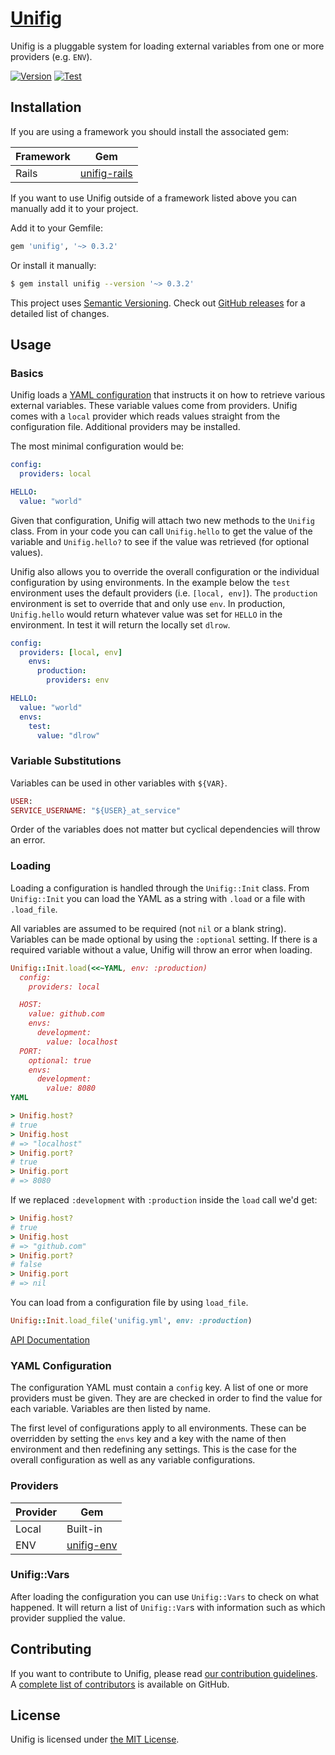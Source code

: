 # [Unifig][]

Unifig is a pluggable system for loading external variables from one or more providers (e.g. `ENV`).

[![Version](https://img.shields.io/gem/v/unifig.svg?style=flat-square)](https://rubygems.org/gems/unifig)
[![Test](https://img.shields.io/github/workflow/status/AaronLasseigne/unifig/Test?label=Test&style=flat-square)](https://github.com/AaronLasseigne/unifig/actions?query=workflow%3ATest)

## Installation

If you are using a framework you should install the associated gem:

| Framework | Gem              |
| --------- | ---------------- |
| Rails     | [unifig-rails][] |

If you want to use Unifig outside of a framework listed above you can manually add it to your project.

Add it to your Gemfile:

``` rb
gem 'unifig', '~> 0.3.2'
```

Or install it manually:

``` sh
$ gem install unifig --version '~> 0.3.2'
```

This project uses [Semantic Versioning][].
Check out [GitHub releases][] for a detailed list of changes.

## Usage

### Basics

Unifig loads a [YAML configuration][] that instructs it on how to retrieve various external variables.
These variable values come from providers.
Unifig comes with a `local` provider which reads values straight from the configuration file.
Additional providers may be installed.

The most minimal configuration would be:

```yml
config:
  providers: local

HELLO:
  value: "world"
```

Given that configuration, Unifig will attach two new methods to the `Unifig` class.
From in your code you can call `Unifig.hello` to get the value of the variable and `Unifig.hello?` to see if the value was retrieved (for optional values).

Unifig also allows you to override the overall configuration or the individual configuration by using environments.
In the example below the `test` environment uses the default providers (i.e. `[local, env]`).
The `production` environment is set to override that and only use `env`.
In production, `Unifig.hello` would return whatever value was set for `HELLO` in the environment.
In test it will return the locally set `dlrow`.

```yml
config:
  providers: [local, env]
    envs:
      production:
        providers: env

HELLO:
  value: "world"
  envs:
    test:
      value: "dlrow"
```

### Variable Substitutions

Variables can be used in other variables with `${VAR}`.

```rb
USER:
SERVICE_USERNAME: "${USER}_at_service"
```

Order of the variables does not matter but cyclical dependencies will throw an error.

### Loading

Loading a configuration is handled through the `Unifig::Init` class.
From `Unifig::Init` you can load the YAML as a string with `.load` or a file with `.load_file`.

All variables are assumed to be required (not `nil` or a blank string).
Variables can be made optional by using the `:optional` setting.
If there is a required variable without a value, Unifig will throw an error when loading.

```rb
Unifig::Init.load(<<~YAML, env: :production)
  config:
    providers: local

  HOST:
    value: github.com
    envs:
      development:
        value: localhost
  PORT:
    optional: true
    envs:
      development:
        value: 8080
YAML

> Unifig.host?
# true
> Unifig.host
# => "localhost"
> Unifig.port?
# true
> Unifig.port
# => 8080
```

If we replaced `:development` with `:production` inside the `load` call we'd get:

```rb
> Unifig.host?
# true
> Unifig.host
# => "github.com"
> Unifig.port?
# false
> Unifig.port
# => nil
```

You can load from a configuration file by using `load_file`.

```rb
Unifig::Init.load_file('unifig.yml', env: :production)
```

[API Documentation][]

### YAML Configuration

The configuration YAML must contain a `config` key.
A list of one or more providers must be given.
They are are checked in order to find the value for each variable.
Variables are then listed by name.

The first level of configurations apply to all environments.
These can be overridden by setting the `envs` key and a key with the name of then environment and then redefining any settings.
This is the case for the overall configuration as well as any variable configurations.

### Providers

| Provider | Gem            |
| -------- | -------------- |
| Local    | Built-in       |
| ENV      | [unifig-env][] |

### Unifig::Vars

After loading the configuration you can use `Unifig::Vars` to check on what happened.
It will return a list of `Unifig::Var`s with information such as which provider supplied the value.

## Contributing

If you want to contribute to Unifig, please read [our contribution guidelines][].
A [complete list of contributors][] is available on GitHub.

## License

Unifig is licensed under [the MIT License][].

[Unifig]: https://github.com/AaronLasseigne/unifig
[unifig-rails]: https://github.com/AaronLasseigne/unifig-rails
[Semantic Versioning]: http://semver.org/spec/v2.0.0.html
[GitHub releases]: https://github.com/AaronLasseigne/unifig/releases
[YAML configuration]: #yaml-configuration
[API Documentation]: http://rubydoc.info/github/AaronLasseigne/unifig
[our contribution guidelines]: CONTRIBUTING.md
[unifig-env]: https://github.com/AaronLasseigne/unifig-env
[complete list of contributors]: https://github.com/AaronLasseigne/unifig/graphs/contributors
[the MIT License]: LICENSE.txt
